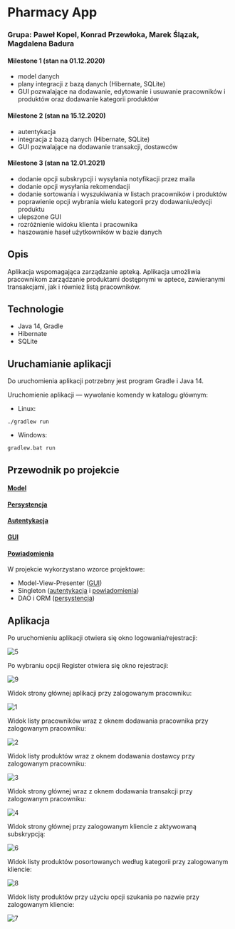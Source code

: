 # Pharmacy App

### Grupa: Paweł Kopel, Konrad Przewłoka, Marek Ślązak, Magdalena Badura

#### **Milestone 1 (stan na 01.12.2020)**

- model danych
- plany integracji z bazą danych (Hibernate, SQLite)
- GUI pozwalające na dodawanie, edytowanie i usuwanie pracowników i produktów oraz dodawanie kategorii produktów

#### **Milestone 2 (stan na 15.12.2020)**

- autentykacja
- integracja z bazą danych (Hibernate, SQLite)
- GUI pozwalające na dodawanie transakcji, dostawców

#### **Milestone 3 (stan na 12.01.2021)**

- dodanie opcji subskrypcji i wysyłania notyfikacji przez maila
- dodanie opcji wysyłania rekomendacji 
- dodanie sortowania i wyszukiwania w listach pracowników i produktów
- poprawienie opcji wybrania wielu kategorii przy dodawaniu/edycji produktu
- ulepszone GUI
- rozróżnienie widoku klienta i pracownika
- haszowanie haseł użytkowników w bazie danych

## Opis

Aplikacja wspomagająca zarządzanie apteką. Aplikacja umożliwia pracownikom zarządzanie produktami dostępnymi w aptece, zawieranymi transakcjami, jak i również listą pracowników.

## Technologie

* Java 14, Gradle
* Hibernate
* SQLite

## Uruchamianie aplikacji

Do uruchomienia aplikacji potrzebny jest program Gradle i Java 14.

Uruchomienie aplikacji — wywołanie komendy w katalogu głównym:

* Linux:

```
./gradlew run
```

* Windows:

```
gradlew.bat run
```

## Przewodnik po projekcie

#### [Model](docs/model/README.md)

#### [Persystencja](docs/persistence/README.md)

#### [Autentykacja](docs/authentication/README.md)

#### [GUI](docs/gui/README.md)

#### [Powiadomienia](docs/notifications/README.md)

W projekcie wykorzystano wzorce projektowe:

* Model-View-Presenter ([GUI](docs/gui/README.md))
* Singleton ([autentykacja](docs/authentication/README.md) i [powiadomienia](docs/notifications/README.md))
* DAO i ORM ([persystencja](docs/persistence/README.md))

## Aplikacja

Po uruchomieniu aplikacji otwiera się okno logowania/rejestracji:

![5](docs/pictures/5.png)


Po wybraniu opcji Register otwiera się okno rejestracji:

![9](docs/pictures/9.png)

Widok strony głównej aplikacji przy zalogowanym pracowniku:

![1](docs/pictures/1.png)

Widok listy pracowników wraz z oknem dodawania pracownika przy zalogowanym pracowniku:

![2](docs/pictures/2.png)

Widok listy produktów wraz z oknem dodawania dostawcy przy zalogowanym pracowniku:

![3](docs/pictures/3.png)

Widok strony głównej wraz z oknem dodawania transakcji przy zalogowanym pracowniku:

![4](docs/pictures/4.png)

Widok strony głównej przy zalogowanym kliencie z aktywowaną subskrypcją:

![6](docs/pictures/6.png)

Widok listy produktów posortowanych według kategorii przy zalogowanym kliencie:

![8](docs/pictures/8.png)

Widok listy produktów przy użyciu opcji szukania po nazwie przy zalogowanym kliencie:

![7](docs/pictures/7.png)



